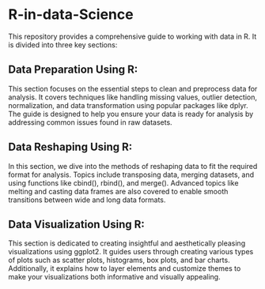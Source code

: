 # R-in-data-Science

This repository provides a comprehensive guide to working with data in R. It is divided into three key sections:

## Data Preparation Using R:
This section focuses on the essential steps to clean and preprocess data for analysis. It covers techniques like handling missing values, outlier detection, normalization, and data transformation using popular packages like dplyr. The guide is designed to help you ensure your data is ready for analysis by addressing common issues found in raw datasets.

## Data Reshaping Using R: 
In this section, we dive into the methods of reshaping data to fit the required format for analysis. Topics include transposing data, merging datasets, and using functions like cbind(), rbind(), and merge(). Advanced topics like melting and casting data frames are also covered to enable smooth transitions between wide and long data formats.

## Data Visualization Using R:
This section is dedicated to creating insightful and aesthetically pleasing visualizations using ggplot2. It guides users through creating various types of plots such as scatter plots, histograms, box plots, and bar charts. Additionally, it explains how to layer elements and customize themes to make your visualizations both informative and visually appealing.
